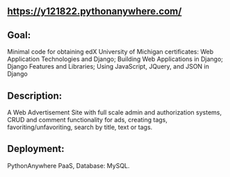 ## https://y121822.pythonanywhere.com/
## Goal:
Minimal code for obtaining edX University of Michigan certificates: 
Web Application Technologies and Django; 
Building Web Applications in Django; 
Django Features and Libraries; 
Using JavaScript, JQuery, and JSON in Django
## Description:
A Web Advertisement Site with full scale admin and authorization systems, CRUD and 
comment functionality for ads, creating tags, favoriting/unfavoriting, search by
title, text or tags.
## Deployment:
PythonAnywhere PaaS, Database: MySQL. 